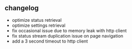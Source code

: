 ## changelog
- optimize status retrieval
- optimize settings retrieval
- fix occasional issue due to memory leak with http client
- fix status stream duplication issue on page navigation
- add a 3 second timeout to http client